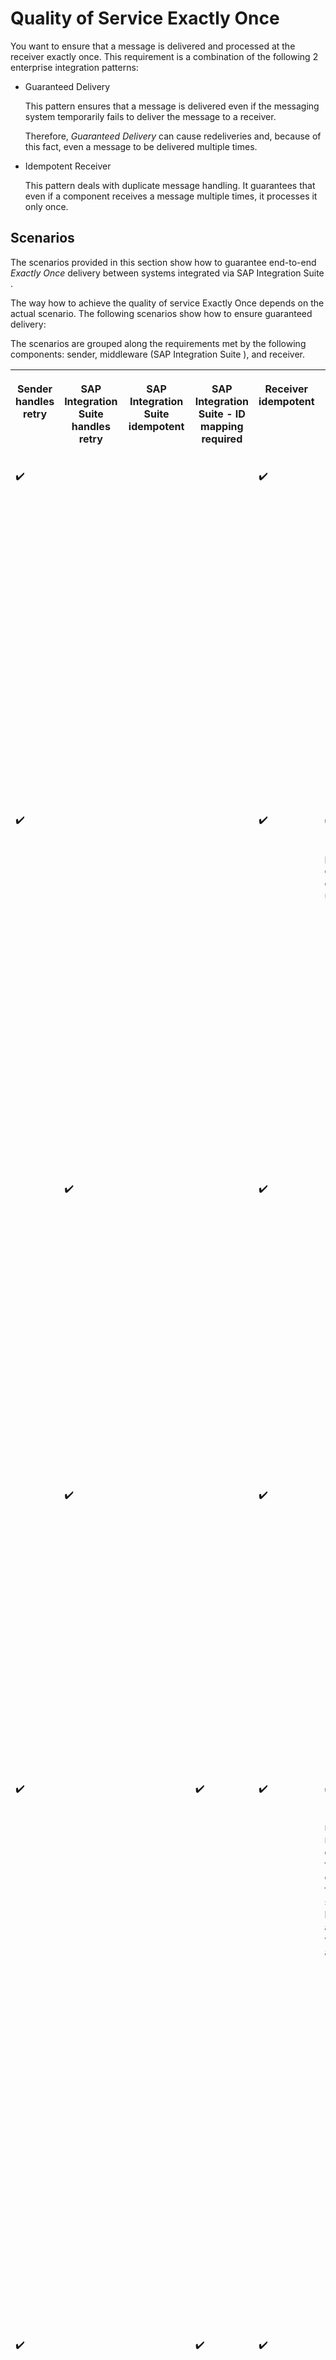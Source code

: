 <!-- loiof96cf276c37d424f9a5b3e63778cf0ae -->

<link rel="stylesheet" type="text/css" href="../css/sap-icons.css"/>

# Quality of Service Exactly Once

You want to ensure that a message is delivered and processed at the receiver exactly once. This requirement is a combination of the following 2 enterprise integration patterns:

-   Guaranteed Delivery

    This pattern ensures that a message is delivered even if the messaging system temporarily fails to deliver the message to a receiver.

    Therefore, *Guaranteed Delivery* can cause redeliveries and, because of this fact, even a message to be delivered multiple times.

-   Idempotent Receiver

    This pattern deals with duplicate message handling. It guarantees that even if a component receives a message multiple times, it processes it only once.




<a name="loiof96cf276c37d424f9a5b3e63778cf0ae__section_bvc_lmn_krb"/>

## Scenarios

The scenarios provided in this section show how to guarantee end-to-end *Exactly Once* delivery between systems integrated via SAP Integration Suite .

The way how to achieve the quality of service Exactly Once depends on the actual scenario. The following scenarios show how to ensure guaranteed delivery:

The scenarios are grouped along the requirements met by the following components: sender, middleware \(SAP Integration Suite \), and receiver.


<table>
<tr>
<th valign="top">

Sender handles retry



</th>
<th valign="top">

SAP Integration Suite handles retry



</th>
<th valign="top">

SAP Integration Suite idempotent



</th>
<th valign="top">

SAP Integration Suite - ID mapping required



</th>
<th valign="top">

Receiver idempotent



</th>
<th valign="top">

Side effects and constraints



</th>
<th valign="top">

Scenario



</th>
</tr>
<tr>
<td valign="top">

:heavy_check_mark:



</td>
<td valign="top">

 



</td>
<td valign="top">

 



</td>
<td valign="top">

 



</td>
<td valign="top">

:heavy_check_mark:



</td>
<td valign="top">

 



</td>
<td valign="top">

The sender supports message retry, and the receiver is idempotent. This means that the receiver is able to detect and ignore duplicate messages.

Therefore, the integration flow doesn’t require any additional implementation steps to support EO.

[Sender and Receiver with SAP RM Protocol](sender-and-receiver-with-sap-rm-protocol-9f3e2b6.md)



</td>
</tr>
<tr>
<td valign="top">

:heavy_check_mark:



</td>
<td valign="top">

 



</td>
<td valign="top">

 



</td>
<td valign="top">

 



</td>
<td valign="top">

:heavy_check_mark:



</td>
<td valign="top">

:heavy_check_mark:

\(Message protocol doesn't contain unique ID\)



</td>
<td valign="top">

The sender supports message retry, and the receiver is idempotent. However, the message protocol **doesn't** contain a unique ID.

Therefore, the integration developer needs to design the scenario in such a way that SAP Integration Suite derives a unique ID from the payload.

[Sender and Receiver with SOAP Protocol](sender-and-receiver-with-soap-protocol-cd4c6e0.md)



</td>
</tr>
<tr>
<td valign="top">

 



</td>
<td valign="top">

:heavy_check_mark:



</td>
<td valign="top">

 



</td>
<td valign="top">

 



</td>
<td valign="top">

:heavy_check_mark:



</td>
<td valign="top">

 



</td>
<td valign="top">

The sender doesn't retry messages, but the receiver is idempotent.

Therefore, the middleware \(SAP Integration Suite \) needs to carry out the retry of the message delivery if there's an error.

For a scenario using JMS queues, see: [Decoupling via JMS Queue](decoupling-via-jms-queue-ecbde19.md)



</td>
</tr>
<tr>
<td valign="top">

 



</td>
<td valign="top">

:heavy_check_mark:



</td>
<td valign="top">

 



</td>
<td valign="top">

 



</td>
<td valign="top">

:heavy_check_mark:



</td>
<td valign="top">

 



</td>
<td valign="top">

The sender doesn't retry messages, but the receiver is idempotent.

Therefore, the middleware \(Cloud Integration\) needs to carry out the retry of the message delivery if there's an error.

For a scenario using a data store, see: [Decoupling via Data Store](decoupling-via-data-store-d115669.md)



</td>
</tr>
<tr>
<td valign="top">

:heavy_check_mark:



</td>
<td valign="top">

 



</td>
<td valign="top">

 



</td>
<td valign="top">

:heavy_check_mark:



</td>
<td valign="top">

:heavy_check_mark:



</td>
<td valign="top">

:heavy_check_mark:

\(Sender and receiver require different ID formats \(for example, ID format supported by AS2 adapter versus XI adapter\)\)



</td>
<td valign="top">

Sender and receiver require different ID formats, for example, ID format supported by AS2 adapter versus XI adapter.

The system needs to generate a unique ID in the format dictated by the receiver system. The ID is based on the ID of the sender system. Furthermore, the generated ID must be repeatable. This means: Resending a message with the same sender ID must result in the same generated receiver ID.

For an example with the AS2 sender adapter, see: [ID Mapping \(with AS2 Sender Adapter\)](id-mapping-with-as2-sender-adapter-fe142b3.md)



</td>
</tr>
<tr>
<td valign="top">

:heavy_check_mark:



</td>
<td valign="top">

 



</td>
<td valign="top">

 



</td>
<td valign="top">

:heavy_check_mark:



</td>
<td valign="top">

:heavy_check_mark:



</td>
<td valign="top">

 



</td>
<td valign="top">

Multicast or splitter with open branches.

Cloud Integration transforms 1 message \(received from the sender\) into multiple messages \(sent to one or multiple receivers\). If there are multiple receivers, an ID mapping isn't mandatory in any case. The reason is that the sender message ID is unique within the context of each receiver. If there's only 1 receiver, there's no guarantee anymore that the sender message ID is unique in the context of the receiver system. Therefore, SAP Integration Suite needs to generate different unique IDs.

For an example with the splitter pattern, see: [ID Mapping \(with Splitter\)](id-mapping-with-splitter-441e51d.md)

For an example with the multicast pattern. see: [ID Mapping \(with Multicast\)](id-mapping-with-multicast-55f2d4a.md)



</td>
</tr>
<tr>
<td valign="top">

 



</td>
<td valign="top">

:heavy_check_mark:



</td>
<td valign="top">

:heavy_check_mark:

\(Sender adapter\)



</td>
<td valign="top">

 



</td>
<td valign="top">

 



</td>
<td valign="top">

 



</td>
<td valign="top">

The sender adapter can handle duplicates.

For example, the XI adapter provides the following features:

-   It has an in-built retry mechanism.

-   It also stores the incoming XI message ID in an idempotent repository. If another message with the same XI message ID arrives at the XI endpoint, the message is discarded.


See: [XI Sender Adapter Handles Duplicates](xi-sender-adapter-handles-duplicates-7c9a0fd.md)



</td>
</tr>
<tr>
<td valign="top">

:heavy_check_mark:



</td>
<td valign="top">

 



</td>
<td valign="top">

:heavy_check_mark:

\(Idempotent process call\)



</td>
<td valign="top">

 



</td>
<td valign="top">

 



</td>
<td valign="top">

 



</td>
<td valign="top">

The sender adapter isn't able to remove duplicates. However, the integration flow contains an idempotent process call that detects and removes the duplicates.

See: [Idempotent Process Call Handles Duplicates](idempotent-process-call-handles-duplicates-da18f73.md)



</td>
</tr>
<tr>
<td valign="top">

 



</td>
<td valign="top">

:heavy_check_mark:



</td>
<td valign="top">

:heavy_check_mark:

\(Idempotent process call\)



</td>
<td valign="top">

 



</td>
<td valign="top">

 



</td>
<td valign="top">

:heavy_check_mark:

\(Side effects lead to non-deterministic behavior\)



</td>
<td valign="top">

A JMS queue is used to handle the retry of the message delivery if an error occurs. A data store operation within the integration flow requires transactional processing to ensure data consistency. However, SAP Integration Suite doesn't support distributed transactions including both a JMS and a database transaction. Therefore, an idempotent process call is needed to ensure data consistency.

See: [Idempotent Process Call Handles Duplicates \(with JMS and Data Store Operations\)](idempotent-process-call-handles-duplicates-with-jms-and-data-store-operations-727724f.md)



</td>
</tr>
<tr>
<td valign="top">

 



</td>
<td valign="top">

 



</td>
<td valign="top">

:heavy_check_mark:

\(Idempotent process call\)



</td>
<td valign="top">

 



</td>
<td valign="top">

 



</td>
<td valign="top">

:heavy_check_mark:

\(Side effects lead to non-deterministic behavior\)



</td>
<td valign="top">

The sender expects a response. If the same request is called again, the message must not be sent to the receiver system. Instead of this, an alternative response is to be created.

See: [Idempotent Process Call Handles Duplicates \(With Alternative Response\)](idempotent-process-call-handles-duplicates-with-alternative-response-a870621.md)



</td>
</tr>
<tr>
<td valign="top">

:heavy_check_mark:



</td>
<td valign="top">

 



</td>
<td valign="top">

:heavy_check_mark:

\(Idempotent process call\)



</td>
<td valign="top">

 



</td>
<td valign="top">

 



</td>
<td valign="top">

 



</td>
<td valign="top">

This scenario combines the aggregator pattern with the quality of service Exactly Once.

See: [Aggregator](aggregator-86f97fd.md)



</td>
</tr>
</table>



<a name="loiof96cf276c37d424f9a5b3e63778cf0ae__InteractionOfIntegrationFlows"/>

## Involved Integration Flows

To simulate the communication of sender and receiver systems through SAP Integration Suite for the different scenarios, the integration package comes with multiple integration flows. To learn more about how these integration flows interact with each other during the processing of a scenario, see [Interaction of the Involved Integration Flows](interaction-of-the-involved-integration-flows-44be68d.md).

**Related Information**  


[Quality of Service](quality-of-service-2b9acb2.md "The quality of service defines how a system guarantees the message delivery from a sender to a receiver.")

[Features that Support Quality of Service Exactly Once](features-that-support-quality-of-service-exactly-once-7e7c236.md "")

[Interaction of the Involved Integration Flows](interaction-of-the-involved-integration-flows-44be68d.md "")

[Sender Handles Retry](sender-handles-retry-48b120a.md "The sender supports message retry.")

[SAP Cloud Integration Handles Retry](sap-cloud-integration-handles-retry-035a1c9.md "")

